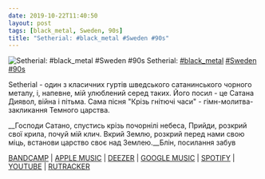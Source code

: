 ```yaml
---
date: 2019-10-22T11:40:50
layout: post
tags: [black_metal, Sweden, 90s]
title: "Setherial: #black_metal #Sweden #90s"
---
```

![Setherial: #black_metal #Sweden #90s](/assets/photos/photo_785@22-10-2019_11-12-06.jpg)
Setherial: [#black_metal](/tags/#black_metal) [#Sweden](/tags/#Sweden) [#90s](/tags/#90s)

Setherial - один з класичних гуртів шведського сатанинського чорного металу, і, напевне, мій улюблений серед таких. Його посил - це Сатана Диявол, війна і пітьма. Сама пісня &quot;Крізь гнітючі часи&quot; - гімн-молитва-закликання Темного царства.

__Господи Сатано, спустись крізь почорнілі небеса,
Прийди, розкрий свої крила, почуй мій клич.
Вкрий Землю, розкрий перед нами свою міць,
встанови царство своє над Землею.__Блін, посилання забув

[BANDCAMP](https://setherial.bandcamp.com/album/lords-of-the-nightrealm) | [APPLE MUSIC](https://music.apple.com/mx/album/lords-of-the-nightrealm/902939531?l=en) | [DEEZER](https://www.deezer.com/album/14775285?utm_source=deezer&amp;utm_content=album-14775285&amp;utm_term=1601611822_1571733496&amp;utm_medium=web) | [GOOGLE MUSIC](https://play.google.com/music/m/Bfilo6bzt2zgxcocwmifdi2povy?t=Lords_of_the_Nightrealm_-_Setherial) | [SPOTIFY](https://open.spotify.com/album/3wSkJzCs2G0W8bW4jiDMxT) | [YOUTUBE](https://www.youtube.com/playlist?list=OLAK5uy_kFYldHLKC0i2nZf8TIwaAI8HXPw4K1wp4) | [RUTRACKER](https://rutracker.org/forum/viewtopic.php?t=2830793)
